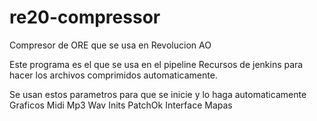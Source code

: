 # re20-compressor
Compresor de ORE que se usa en Revolucion AO

Este programa es el que se usa en el pipeline Recursos de jenkins para hacer los archivos comprimidos automaticamente.

Se usan estos parametros para que se inicie y lo haga automaticamente
    Graficos
    Midi
    Mp3
    Wav
    Inits
    PatchOk
    Interface
    Mapas
